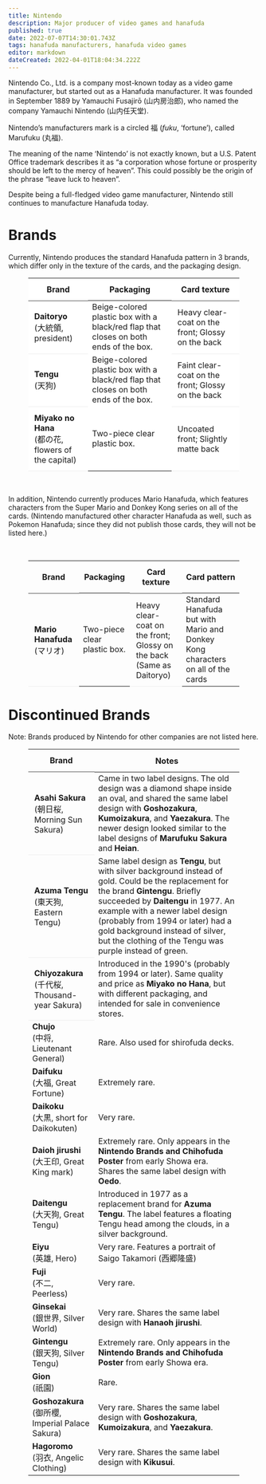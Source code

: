```yaml
---
title: Nintendo
description: Major producer of video games and hanafuda
published: true
date: 2022-07-07T14:30:01.743Z
tags: hanafuda manufacturers, hanafuda video games
editor: markdown
dateCreated: 2022-04-01T18:04:34.222Z
---
```


<p>Nintendo Co., Ltd. is a company most-known today as a video game manufacturer, but started out as a Hanafuda manufacturer. It was founded in September 1889 by Yamauchi Fusajirō (山内房治郎), who named the company Yamauchi Nintendo (山内任天堂).</p>
<p>Nintendo’s manufacturers mark is a circled 福 (<i>fuku</i>, ‘fortune’), called Marufuku (丸福).</p>
<p>The meaning of the name ‘Nintendo’ is not exactly known, but a U.S. Patent Office trademark describes it as “a corporation whose fortune or prosperity should be left to the mercy of heaven”. This could possibly be the origin of the phrase “leave luck to heaven”.</p>
<p>Despite being a full-fledged video game manufacturer, Nintendo still continues to manufacture Hanafuda today.</p>
<h1>Brands</h1>
<p>Currently, Nintendo produces the standard Hanafuda pattern in 3 brands, which differ only in the texture of the cards, and the packaging design.</p>
<figure class="table">
  <table style="background-color:rgb(255, 255, 255);">
    <thead>
      <tr>
        <th style="border-bottom:2px solid rgb(158, 158, 158);padding:0.75rem;">Brand</th>
        <th>Packaging</th>
        <th style="border-bottom:2px solid rgb(158, 158, 158);padding:0.75rem;">Card texture</th>
      </tr>
    </thead>
    <tbody>
      <tr>
        <td style="border-bottom:1px solid rgb(238, 238, 238);padding:0.75rem;"><strong>Daitoryo</strong><br>(大統領, president)</td>
        <td>Beige-colored plastic box with a black/red flap that closes on both ends of the box.</td>
        <td style="border-bottom:1px solid rgb(238, 238, 238);padding:0.75rem;">Heavy clear-coat on the front; Glossy on the back</td>
      </tr>
      <tr>
        <td style="border-bottom:1px solid rgb(238, 238, 238);padding:0.75rem;"><strong>Tengu</strong><br>(天狗)</td>
        <td>Beige-colored plastic box with a black/red flap that closes on both ends of the box.</td>
        <td style="border-bottom:1px solid rgb(238, 238, 238);padding:0.75rem;">Faint clear-coat on the front; Glossy on the back</td>
      </tr>
      <tr>
        <td style="border-bottom:1px solid rgb(238, 238, 238);padding:0.75rem;"><strong>Miyako no Hana</strong><br>(都の花, flowers of the capital)</td>
        <td>Two-piece clear plastic box.</td>
        <td style="border-bottom:1px solid rgb(238, 238, 238);padding:0.75rem;">Uncoated front; Slightly matte back</td>
      </tr>
    </tbody>
  </table>
</figure>
<p>&nbsp;</p>
<p>In addition, Nintendo currently produces Mario Hanafuda, which features characters from the Super Mario and Donkey Kong series on all of the cards. (Nintendo manufactured other character Hanafuda as well, such as Pokemon Hanafuda; since they did not publish those cards, they will not be listed here.)</p>
<p>&nbsp;</p>
<figure class="table">
  <table>
    <thead>
      <tr>
        <th style="border-bottom:2px solid rgb(158, 158, 158);padding:0.75rem;">Brand</th>
        <th>Packaging</th>
        <th style="border-bottom:2px solid rgb(158, 158, 158);padding:0.75rem;">Card texture</th>
        <th>Card pattern</th>
      </tr>
    </thead>
    <tbody>
      <tr>
        <td style="border-bottom:1px solid rgb(238, 238, 238);padding:0.75rem;"><strong>Mario Hanafuda</strong><br>(マリオ)</td>
        <td>Two-piece clear plastic box.</td>
        <td style="border-bottom:1px solid rgb(238, 238, 238);padding:0.75rem;">Heavy clear-coat on the front; Glossy on the back<br>(Same as Daitoryo)</td>
        <td>Standard Hanafuda but with Mario and Donkey Kong characters on all of the cards</td>
      </tr>
    </tbody>
  </table>
</figure>
<h1>Discontinued Brands</h1>
<p>Note: Brands produced by Nintendo for other companies are not listed here.</p>
<figure class="table">
  <table>
    <thead>
      <tr>
        <th style="border-bottom:2px solid rgb(158, 158, 158);padding:0.75rem;">Brand</th>
        <th>Notes</th>
      </tr>
    </thead>
    <tbody>
      <tr>
        <td style="border-bottom:1px solid rgb(238, 238, 238);padding:0.75rem;"><strong>Asahi Sakura</strong><br>(朝日桜, Morning Sun Sakura)</td>
        <td>Came in two label designs. The old design was a diamond shape inside an oval, and shared the same label design with <strong>Goshozakura</strong>, <strong>Kumoizakura</strong>, and <strong>Yaezakura</strong>. The newer design looked similar to the label designs of <strong>Marufuku Sakura</strong> and <strong>Heian</strong>.</td>
      </tr>
      <tr>
        <td style="border-bottom:1px solid rgb(238, 238, 238);padding:0.75rem;"><strong>Azuma Tengu</strong><br>(東天狗, Eastern Tengu)</td>
        <td>Same label design as <strong>Tengu</strong>, but with silver background instead of gold. Could be the replacement for the brand <strong>Gintengu</strong>. Briefly succeeded by <strong>Daitengu</strong> in 1977. An example with a newer label design (probably from 1994 or later) had a gold background instead of silver, but the clothing of the Tengu was purple instead of green.</td>
      </tr>
      <tr>
        <td style="border-bottom:1px solid rgb(238, 238, 238);padding:0.75rem;"><strong>Chiyozakura</strong><br>(千代桜, Thousand-year Sakura)</td>
        <td>Introduced in the 1990's (probably from 1994 or later). Same quality and price as <strong>Miyako no Hana</strong>, but with different packaging, and intended for sale in convenience stores.</td>
      </tr>
      <tr>
        <td><strong>Chujo</strong><br>(中将, Lieutenant General)</td>
        <td>Rare. Also used for shirofuda decks.</td>
      </tr>
      <tr>
        <td><strong>Daifuku</strong><br>(大福, Great Fortune)</td>
        <td>Extremely rare.</td>
      </tr>
      <tr>
        <td><strong>Daikoku</strong><br>(大黒, short for Daikokuten)</td>
        <td>Very rare.</td>
      </tr>
      <tr>
        <td><strong>Daioh jirushi</strong><br>(大王印, Great King mark)</td>
        <td>Extremely rare. Only appears in the <strong>Nintendo Brands and Chihofuda Poster </strong>from early Showa era. Shares the same label design with <strong>Oedo</strong>.</td>
      </tr>
      <tr>
        <td><strong>Daitengu</strong><br>(大天狗, Great Tengu)</td>
        <td>Introduced in 1977 as a replacement brand for <strong>Azuma Tengu</strong>. The label features a floating Tengu head among the clouds, in a silver background.</td>
      </tr>
      <tr>
        <td><strong>Eiyu</strong><br>(英雄, Hero)</td>
        <td>Very rare. Features a portrait of Saigo Takamori (西郷隆盛)</td>
      </tr>
      <tr>
        <td><strong>Fuji</strong><br>(不二, Peerless)</td>
        <td>Very rare.</td>
      </tr>
      <tr>
        <td><strong>Ginsekai</strong><br>(銀世界, Silver World)</td>
        <td>Very rare. Shares the same label design with <strong>Hanaoh jirushi</strong>.</td>
      </tr>
      <tr>
        <td><strong>Gintengu</strong><br>(銀天狗, Silver Tengu)</td>
        <td>Extremely rare. Only appears in the <strong>Nintendo Brands and Chihofuda Poster </strong>from early Showa era.</td>
      </tr>
      <tr>
        <td><strong>Gion</strong><br>(祇園)</td>
        <td>Rare.</td>
      </tr>
      <tr>
        <td><strong>Goshozakura</strong><br>(御所櫻, Imperial Palace Sakura)</td>
        <td>Very rare. Shares the same label design with <strong>Goshozakura</strong>, <strong>Kumoizakura</strong>, and <strong>Yaezakura</strong>.</td>
      </tr>
      <tr>
        <td><strong>Hagoromo</strong><br>(羽衣, Angelic Clothing)</td>
        <td>Very rare. Shares the same label design with <strong>Kikusui</strong>.</td>
      </tr>
    </tbody>
  </table>
</figure>
<p>&nbsp;</p>
